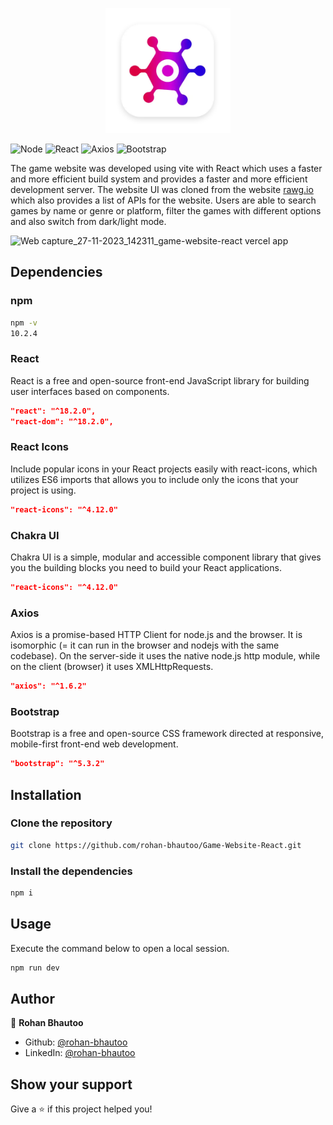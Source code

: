 <p align="center">
  <img width="200px" src="src/assets/logo.webp" alt="logo" border="0">
</p>
<p>
  <img alt="Node" src="https://img.shields.io/npm/v/npm.svg?logo=nodedotjs" />
  <img alt="React" src="https://img.shields.io/npm/v/react.svg?logo=react&label=React" />
  <img alt="Axios" src="https://img.shields.io/npm/v/axios.svg?logo=axios&label=Axios" />
  <img alt="Bootstrap" src="https://img.shields.io/npm/v/bootstrap.svg?logo=bootstrap&label=Bootstrap" />
</p>

The game website was developed using vite with React which uses a faster and more efficient build system and provides a faster and more efficient development server. The website UI was cloned from the website [rawg.io](https://rawg.io/) which also provides a list of APIs for the website. Users are able to search games by name or genre or platform, filter the games with different options and also switch from dark/light mode.

![Web capture_27-11-2023_142311_game-website-react vercel app](https://github.com/rohan-bhautoo/Game-Website-React/assets/47154593/cdb28ff2-dc45-4c10-9174-db9613ed3ed3)

## Dependencies

### npm
```bash
npm -v
10.2.4
```
### React
React is a free and open-source front-end JavaScript library for building user interfaces based on components.
```json
"react": "^18.2.0",
"react-dom": "^18.2.0",
```

### React Icons
Include popular icons in your React projects easily with react-icons, which utilizes ES6 imports that allows you to include only the icons that your project is using.
```json
"react-icons": "^4.12.0"
```

### Chakra UI
Chakra UI is a simple, modular and accessible component library that gives you the building blocks you need to build your React applications.
```json
"react-icons": "^4.12.0"
```

### Axios
Axios is a promise-based HTTP Client for node.js and the browser. It is isomorphic (= it can run in the browser and nodejs with the same codebase). On the server-side it uses the native node.js http module, while on the client (browser) it uses XMLHttpRequests.
```json
"axios": "^1.6.2"
```

### Bootstrap
Bootstrap is a free and open-source CSS framework directed at responsive, mobile-first front-end web development.
```json
"bootstrap": "^5.3.2"
```

## Installation

### Clone the repository
```bash
git clone https://github.com/rohan-bhautoo/Game-Website-React.git
```

### Install the dependencies
```bash
npm i
```

## Usage
Execute the command below to open a local session.
```bash
npm run dev
```

## Author

👤 **Rohan Bhautoo**

* Github: [@rohan-bhautoo](https://github.com/rohan-bhautoo)
* LinkedIn: [@rohan-bhautoo](https://linkedin.com/in/rohan-bhautoo)

## Show your support

Give a ⭐️ if this project helped you!
